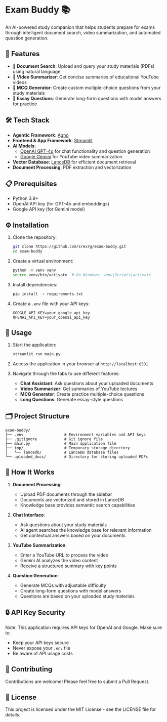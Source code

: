 # Exam Buddy 📚

An AI-powered study companion that helps students prepare for exams through intelligent document search, video summarization, and automated question generation.

## 🌟 Features

- **📖 Document Search**: Upload and query your study materials (PDFs) using natural language
- **🎥 Video Summarizer**: Get concise summaries of educational YouTube videos
- **📝 MCQ Generator**: Create custom multiple-choice questions from your study materials
- **📄 Essay Questions**: Generate long-form questions with model answers for practice

## 🛠️ Tech Stack

- **Agentic Framework**: [Agno](https://https://www.agno.com/)
- **Frontend & App Framework**: [Streamlit](https://streamlit.io/)
- **AI Models**:
  - [OpenAI GPT-4o](https://openai.com) for chat functionality and question generation
  - [Google Gemini](https://ai.google.dev/) for YouTube video summarization
- **Vector Database**: [LanceDB](https://lancedb.com/) for efficient document retrieval
- **Document Processing**: PDF extraction and vectorization

## 📋 Prerequisites

- Python 3.9+
- OpenAI API key (for GPT-4o and embeddings)
- Google API key (for Gemini model)

## ⚙️ Installation

1. Clone the repository:
   ```bash
   git clone https://github.com/srexrg/exam-buddy.git
   cd exam-buddy
   ```

2. Create a virtual environment:
   ```bash
   python -m venv venv
   source venv/bin/activate  # On Windows: venv\Scripts\activate
   ```

3. Install dependencies:
   ```bash
   pip install -r requirements.txt
   ```

4. Create a `.env` file with your API keys:
   ```
   GOOGLE_API_KEY=your_google_api_key
   OPENAI_API_KEY=your_openai_api_key
   ```

## 🚀 Usage

1. Start the application:
   ```bash
   streamlit run main.py
   ```

2. Access the application in your browser at `http://localhost:8501`

3. Navigate through the tabs to use different features:
   - **Chat Assistant**: Ask questions about your uploaded documents
   - **Video Summarizer**: Get summaries of YouTube lectures
   - **MCQ Generator**: Create practice multiple-choice questions
   - **Long Questions**: Generate essay-style questions

## 🗂️ Project Structure

```
exam-buddy/
├── .env                  # Environment variables and API keys
├── .gitignore            # Git ignore file
├── main.py               # Main application file
├── tmp/                  # Temporary storage directory
│   └── lancedb/          # LanceDB database files
└── uploaded_docs/        # Directory for storing uploaded PDFs
```

## 📝 How It Works

1. **Document Processing**:
   - Upload PDF documents through the sidebar
   - Documents are vectorized and stored in LanceDB
   - Knowledge base provides semantic search capabilities

2. **Chat Interface**:
   - Ask questions about your study materials
   - AI agent searches the knowledge base for relevant information
   - Get contextual answers based on your documents

3. **YouTube Summarization**:
   - Enter a YouTube URL to process the video
   - Gemini AI analyzes the video content
   - Receive a structured summary with key points

4. **Question Generation**:
   - Generate MCQs with adjustable difficulty
   - Create long-form questions with model answers
   - Questions are based on your uploaded study materials

## 🔒 API Key Security

Note: This application requires API keys for OpenAI and Google. Make sure to:
- Keep your API keys secure
- Never expose your `.env` file
- Be aware of API usage costs

## 🤝 Contributing

Contributions are welcome! Please feel free to submit a Pull Request.

## 📜 License

This project is licensed under the MIT License - see the LICENSE file for details.